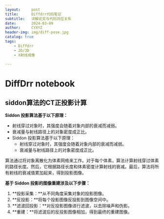 ```yaml
---
layout:     post
title:      Diffdrr代码笔记
subtitle:   详解论文与代码对应关系
date:       2024-03-09
author:     CYXYZ
header-img: img/diff-pose.jpg
catalog: true
tags:
    - Diffdrr
    - 2D/3D
    - X射线成像

---
```



# DiffDrr notebook

## siddon算法的CT正投影计算

**Siddon 投影算法基于以下原理：**

- 射线穿过对象时，其强度会随着对象内部的衰减而减弱。
- 衰减量与射线路径上的对象密度成正比。
- Siddon 投影算法基于以下原理：
  - 射线穿过对象时，其强度会随着对象内部的衰减而减弱。
  - 衰减量与射线路径上的对象密度成正比。

算法通过将对象离散化为体素网格来工作。对于每个体素，算法计算射线穿过体素的路径长度。然后，它根据路径长度和体素密度计算射线的衰减。最后，算法将所有射线的衰减值累加起来，得到投影图像。

**基于 Siddon 投影的图像重建涉及以下步骤：**

1. **投影采集：**从不同角度采集对象的投影图像。
2. **反投影：**将每个投影图像反投影到图像空间中。
3. **滤波回投影：**对反投影图像进行滤波，以去除噪声和伪影。
4. **重建：**将滤波后的反投影图像相加，得到最终的重建图像。

